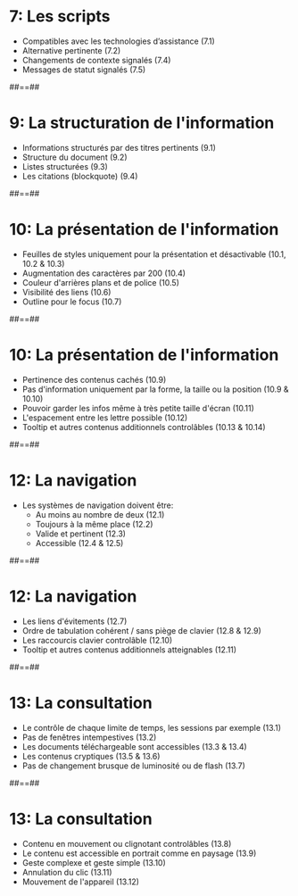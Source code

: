 <!-- .slide: -->

# 7: Les scripts

* Compatibles avec les technologies d’assistance (7.1)
* Alternative pertinente (7.2)
* Changements de contexte signalés (7.4)
* Messages de statut signalés (7.5)


##==##

<!-- .slide: -->

#  9: La structuration de l'information

* Informations structurés par des titres pertinents (9.1)
* Structure du document  (9.2)
* Listes structurées (9.3)
* Les citations (blockquote) (9.4)


##==##

<!-- .slide: -->

# 10: La présentation de l'information 

* Feuilles de styles uniquement pour la présentation et désactivable (10.1, 10.2 & 10.3) 
* Augmentation des caractères par 200  (10.4)
* Couleur d'arrières plans et de police (10.5)
* Visibilité des liens  (10.6)
* Outline pour le focus (10.7)


##==##

<!-- .slide: -->

# 10: La présentation de l'information 

* Pertinence des contenus cachés (10.9)
* Pas d'information uniquement par la forme, la taille ou la position (10.9 & 10.10)
* Pouvoir garder les infos même à très petite taille d'écran (10.11)
* L'espacement entre les lettre possible (10.12)
* Tooltip et autres contenus additionnels controlâbles (10.13 & 10.14)

##==##

<!-- .slide: -->

# 12: La navigation

- Les systèmes de navigation doivent être: 
  - Au moins au nombre de deux (12.1)
  - Toujours à la même place (12.2)
  - Valide et pertinent (12.3)
  - Accessible (12.4 & 12.5)

##==##

<!-- .slide: -->

# 12: La navigation

* Les liens d'évitements (12.7)
* Ordre de tabulation cohérent / sans piège de clavier (12.8 & 12.9)
* Les raccourcis clavier controlâble (12.10)
* Tooltip et autres contenus additionnels atteignables (12.11)

##==##

<!-- .slide: -->

# 13: La consultation 

* Le contrôle de chaque limite de temps, les sessions par exemple (13.1)
* Pas de fenêtres intempestives (13.2)
* Les documents téléchargeable sont accessibles (13.3 & 13.4)
* Les contenus cryptiques (13.5 & 13.6)
* Pas de changement brusque de luminosité ou de flash (13.7)


##==##

<!-- .slide: -->

# 13: La consultation 

* Contenu en mouvement ou clignotant controlâbles (13.8)
* Le contenu est accessible en portrait comme en paysage (13.9)
* Geste complexe et geste simple (13.10)
* Annulation du clic (13.11)
* Mouvement de l'appareil (13.12)